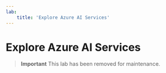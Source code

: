 ```yaml
---
lab:
    title: 'Explore Azure AI Services'
---
```


# Explore Azure AI Services

>**Important**
>This lab has been removed for maintenance. 

